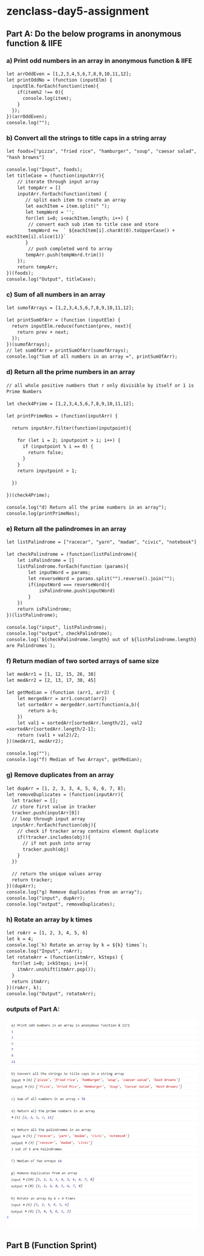 # zenclass-day5-assignment

## Part A: Do the below programs in anonymous function & IIFE

### a) Print odd numbers in an array in anonymous function & IIFE

```
let arrOddEven = [1,2,3,4,5,6,7,8,9,10,11,12];
let printOddNo = (function (inputElm) {
  inputElm.forEach(function(item){
    if(item%2 !== 0){
      console.log(item);
    }
  });
})(arrOddEven);
console.log("");
```

### b) Convert all the strings to title caps in a string array

```
let foods=["pizza", "fried rice", "hamburger", "soup", "caesar salad", "hash browns"]

console.log("Input", foods);
let titleCase = (function(inputArr){
    // iterate through input array
    let tempArr = []
    inputArr.forEach(function(item) {
       // split each item to create an array
       let eachItem = item.split(" ");
       let tempWord = '';
       for(let i=0; i<eachItem.length; i++) {
        // convert each sub item to title case and store
        tempWord +=  ` ${eachItem[i].charAt(0).toUpperCase() + eachItem[i].slice(1)}`
       }
        // push completed word to array
       tempArr.push(tempWord.trim())
    });
    return tempArr;
})(foods);
console.log("Output", titleCase);

```

### c) Sum of all numbers in an array

```
let sumofArrays = [1,2,3,4,5,6,7,8,9,10,11,12];

let printSumOfArr = (function (inputElm) {
  return inputElm.reduce(function(prev, next){
    return prev + next;
  });
})(sumofArrays);
// let sumOfArr = printSumOfArr(sumofArrays);
console.log("Sum of all numbers in an array =", printSumOfArr);
```

### d) Return all the prime numbers in an array

```
// all whole positive numbers that r only divisible by itself or 1 is Prime Numbers

let check4Prime = [1,2,3,4,5,6,7,8,9,10,11,12];

let printPrimeNos = (function(inputArr) {

  return inputArr.filter(function(inputpoint){

    for (let i = 2; inputpoint > i; i++) {
      if (inputpoint % i == 0) {
        return false;
      }
    }
    return inputpoint > 1;

  })

})(check4Prime);

console.log("d) Return all the prime numbers in an array");
console.log(printPrimeNos);
```

### e) Return all the palindromes in an array

```
let listPalindrome = ["racecar", "yarn", "madam", "civic", "notebook"]

let checkPalindrome = (function(listPalindrome){
    let isPalindrome = []
    listPalindrome.forEach(function (params){
        let inputWord = params;
        let reverseWord = params.split("").reverse().join("");
        if(inputWord === reverseWord){
            isPalindrome.push(inputWord)
        }
    })
    return isPalindrome;
})(listPalindrome);

console.log("input", listPalindrome);
console.log("output", checkPalindrome);
console.log(`${checkPalindrome.length} out of ${listPalindrome.length} are Palindromes`);
```

### f) Return median of two sorted arrays of same size

```
let medArr1 = [1, 12, 15, 26, 38]
let medArr2 = [2, 13, 17, 30, 45]

let getMedian = (function (arr1, arr2) {
    let mergedArr = arr1.concat(arr2)
    let sortedArr = mergedArr.sort(function(a,b){
        return a-b;
    })
    let val1 = sortedArr[sortedArr.length/2], val2 =sortedArr[sortedArr.length/2-1];
    return (val1 + val2)/2;
})(medArr1, medArr2);

console.log("");
console.log("f) Median of Two Arrays", getMedian);
```

### g) Remove duplicates from an array

```
let dupArr = [1, 2, 3, 3, 4, 5, 6, 6, 7, 8];
let removeDuplicates = (function(inputArr){
  let tracker = [];
  // store first value in tracker
  tracker.push(inputArr[0])
  // loop through input array
  inputArr.forEach(function(obj){
    // check if tracker array contains element duplicate
    if(!tracker.includes(obj)){
      // if not push into array
      tracker.push(obj)
    }
  })

  // return the unique values array
  return tracker;
})(dupArr);
console.log("g) Remove duplicates from an array");
console.log("input", dupArr);
console.log("output", removeDuplicates);
```

### h) Rotate an array by k times

```
let roArr = [1, 2, 3, 4, 5, 6]
let k = 4;
console.log(`h) Rotate an array by k = ${k} times`);
console.log("Input", roArr);
let rotateArr = (function(itmArr, kSteps) {
  for(let i=0; i<kSteps; i++){
    itmArr.unshift(itmArr.pop());
  }
  return itmArr;
})(roArr, k);
console.log("Output", rotateArr);
```

### outputs of Part A:

![Part A!](imgs/parta.png)

## Part B (Function Sprint)
